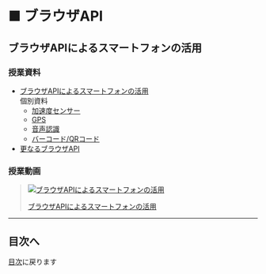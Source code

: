 # ■ ブラウザAPI

## ブラウザAPIによるスマートフォンの活用

### 授業資料

- [ブラウザAPIによるスマートフォンの活用](01.md)  
個別資料
  - [加速度センサー](./acceleration-sensor/01.md)
  - [GPS](./gps/01.md)
  - [音声認識](./voice-recognition-speech/01.md)
  - [バーコード/QRコード](./barcode/01.md)
- [更なるブラウザAPI](02.md)

### 授業動画

> [![ブラウザAPIによるスマートフォンの活用](https://img.youtube.com/vi/V2Cz7419npQ/0.jpg)](https://www.youtube.com/watch?v=V2Cz7419npQ)
>
> [ブラウザAPIによるスマートフォンの活用](https://www.youtube.com/watch?v=V2Cz7419npQ)

---

## 目次へ

[目次](https://github.com/protoout/po-common/tree/main/lessons)に戻ります
